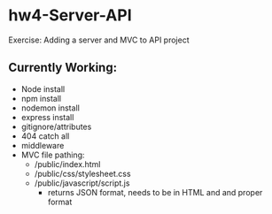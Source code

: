 # hw4-Server-API
Exercise: Adding a server and MVC to API project
## Currently Working:
* Node install
* npm install
* nodemon install
* express install
* gitignore/attributes
* 404 catch all
* middleware
* MVC file pathing: 
  * /public/index.html
  * /public/css/stylesheet.css
  * /public/javascript/script.js
    * returns JSON format, needs to be in HTML and and proper format